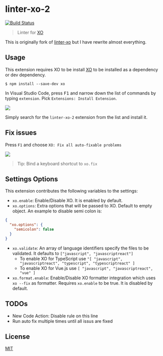 # linter-xo-2

[![Build Status](https://travis-ci.org/xlc/vscode-linter-xo.svg?branch=master)](https://travis-ci.org/xlc/vscode-linter-xo)

> Linter for [XO](https://github.com/sindresorhus/xo)

This is originally fork of [linter-xo](https://github.com/SamVerschueren/vscode-linter-xo) but I have rewrite almost everything.

## Usage

This extension requires XO to be install [XO](https://github.com/sindresorhus/xo) to be installed as a dependency or dev dependency.

```
$ npm install --save-dev xo
```

In Visual Studio Code, press <kbd>F1</kbd> and narrow down the list of commands by typing `extension`. Pick `Extensions: Install Extension`.

![](https://github.com/xlc/vscode-linter-xo/raw/master/media/screenshot.png)

Simply search for the `linter-xo-2` extension from the list and install it.

## Fix issues

Press `F1` and choose `XO: Fix all auto-fixable problems`

![](https://github.com/xlc/vscode-linter-xo/raw/master/media/fix.gif)

> Tip: Bind a keyboard shortcut to `xo.fix`


## Settings Options

This extension contributes the following variables to the settings:

- `xo.enable`: Enable/Disable XO. It is enabled by default.
- `xo.options`: Extra options that will be passed to XO. Default to empty object. An example to disable semi colon is:

```json
{
  "xo.options": {
    "semicolon": false
  }
}
```
- `xo.validate`: An array of language identifiers specify the files to be validated. It defaults to `["javascript", "javascriptreact"]`
	- To enable XO for TypeScript use `"[ "javascript", "javascriptreact", "typescript", "typescriptreact" ]`
	- To enable XO for Vue.js use `[ "javascript", "javascriptreact", "vue" ]`
- `xo.format.enable`: Enable/Disable XO formatter integration which uses `xo --fix` as formatter. Requires `xo.enable` to be true. It is disabled by default.

## TODOs

- New Code Action: Disable rule on this line
- Run auto fix multiple times until all issus are fixed

## License

[MIT](https://github.com/xlc/vscode-linter-xo/blob/master/license)
